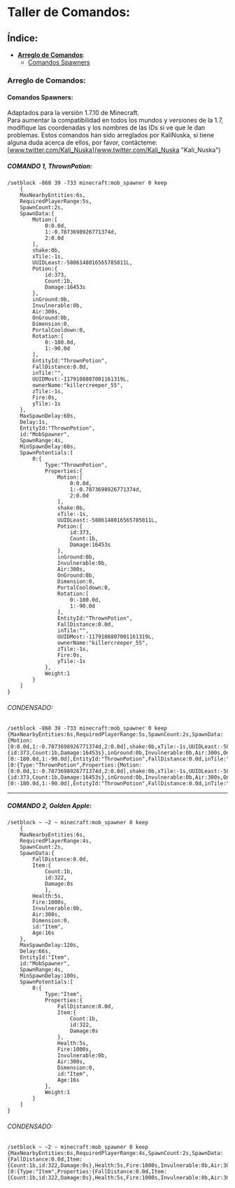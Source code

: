 # Taller de Comandos:  
## Índice:  
  * [**Arreglo de Comandos**](#Arreglo-de-Comandos):  
    * [Comandos Spawners](#Comandos-spawners)  

### Arreglo de Comandos:  
#### Comandos Spawners:  
Adaptados para la versión 1.7.10 de Minecraft.  
Para aumentar la compatibilidad en todos los mundos y versiones de la 1.7, modifique las coordenadas y los nombres de las IDs si ve que le dan problemas.
Estos comandos han sido arreglados por KaliNuska, si tiene alguna duda acerca de ellos, por favor, contácteme: [www.twitter.com/Kali_Nuska](www.twitter.com/Kali_Nuska "Kali_Nuska")

##### COMANDO 1, ThrownPotion:  
```
/setblock -868 39 -733 minecraft:mob_spawner 0 keep 
	{
	MaxNearbyEntities:6s,
	RequiredPlayerRange:5s,
	SpawnCount:2s,
	SpawnData:{
		Motion:[
			0:0.0d,
			1:-0.7873698926771374d,
			2:0.0d
		],
		shake:0b,
		xTile:-1s,
		UUIDLeast:-5806148016565785011L,
		Potion:{
			id:373,
			Count:1b,
			Damage:16453s
		},
		inGround:0b,
		Invulnerable:0b,
		Air:300s,
		OnGround:0b,
		Dimension:0,
		PortalCooldown:0,
		Rotation:[
			0:-180.0d,
			1:-90.0d
		],
		EntityId:"ThrownPotion",
		FallDistance:0.0d,
		inTile:"",
		UUIDMost:-1179108807001161319L,
		ownerName:"killercreeper_55",
		zTile:-1s,
		Fire:0s,
		yTile:-1s
	},
	MaxSpawnDelay:60s,
	Delay:1s,
	EntityId:"ThrownPotion",
	id:"MobSpawner",
	SpawnRange:4s,
	MinSpawnDelay:60s,
	SpawnPotentials:[
		0:{
			Type:"ThrownPotion",
			Properties:{
				Motion:[
					0:0.0d,
					1:-0.7873698926771374d,
					2:0.0d
				],
				shake:0b,
				xTile:-1s,
				UUIDLeast:-5806148016565785011L,
				Potion:{
					id:373,
					Count:1b,
					Damage:16453s
				},
				inGround:0b,
				Invulnerable:0b,
				Air:300s,
				OnGround:0b,
				Dimension:0,
				PortalCooldown:0,
				Rotation:[
					0:-180.0d,
					1:-90.0d
				],
				EntityId:"ThrownPotion",
				FallDistance:0.0d,
				inTile:"",
				UUIDMost:-1179108807001161319L,
				ownerName:"killercreeper_55",
				zTile:-1s,
				Fire:0s,
				yTile:-1s
			},
			Weight:1
		}
	]
}
```

###### CONDENSADO:  
    /setblock -868 39 -733 minecraft:mob_spawner 0 keep {MaxNearbyEntities:6s,RequiredPlayerRange:5s,SpawnCount:2s,SpawnData:{Motion:[0:0.0d,1:-0.7873698926771374d,2:0.0d],shake:0b,xTile:-1s,UUIDLeast:-5806148016565785011L,Potion:{id:373,Count:1b,Damage:16453s},inGround:0b,Invulnerable:0b,Air:300s,OnGround:0b,Dimension:0,PortalCooldown:0,Rotation:[0:-180.0d,1:-90.0d],EntityId:"ThrownPotion",FallDistance:0.0d,inTile:"",UUIDMost:-1179108807001161319L,ownerName:"killercreeper_55",zTile:-1s,Fire:0s,yTile:-1s},MaxSpawnDelay:60s,Delay:1s,EntityId:"ThrownPotion",id:"MobSpawner",SpawnRange:4s,MinSpawnDelay:60s,SpawnPotentials:[0:{Type:"ThrownPotion",Properties:{Motion:[0:0.0d,1:-0.7873698926771374d,2:0.0d],shake:0b,xTile:-1s,UUIDLeast:-5806148016565785011L,Potion:{id:373,Count:1b,Damage:16453s},inGround:0b,Invulnerable:0b,Air:300s,OnGround:0b,Dimension:0,PortalCooldown:0,Rotation:[0:-180.0d,1:-90.0d],EntityId:"ThrownPotion",FallDistance:0.0d,inTile:"",UUIDMost:-1179108807001161319L,ownerName:"killercreeper_55",zTile:-1s,Fire:0s,yTile:-1s},Weight:1}]}
***
##### COMANDO 2, Golden Apple:  
```
/setblock ~ ~2 ~ minecraft:mob_spawner 0 keep 
	{
	MaxNearbyEntities:6s,
	RequiredPlayerRange:4s,
	SpawnCount:2s,
	SpawnData:{
		FallDistance:0.0d,
		Item:{
			Count:1b,
			id:322,
			Damage:0s
			},
		Health:5s,
		Fire:1000s,
		Invulnerable:0b,
		Air:300s,
		Dimension:0,
		id:"Item",
		Age:16s
	},
	MaxSpawnDelay:120s,
	Delay:66s,
	EntityId:"Item",
	id:"MobSpawner",
	SpawnRange:4s,
	MinSpawnDelay:100s,
	SpawnPotentials:[
		0:{
			Type:"Item",
			Properties:{
				FallDistance:0.0d,
				Item:{
					Count:1b,
					id:322,
					Damage:0s
				},
				Health:5s,
				Fire:1000s,
				Invulnerable:0b,
				Air:300s,
				Dimension:0,
				id:"Item",
				Age:16s
			},
			Weight:1
		}
	]
}
```

###### CONDENSADO:  
    /setblock ~ ~2 ~ minecraft:mob_spawner 0 keep {MaxNearbyEntities:6s,RequiredPlayerRange:4s,SpawnCount:2s,SpawnData:{FallDistance:0.0d,Item:{Count:1b,id:322,Damage:0s},Health:5s,Fire:1000s,Invulnerable:0b,Air:300s,Dimension:0,id:"Item",Age:16s},MaxSpawnDelay:120s,Delay:66s,EntityId:"Item",id:"MobSpawner",SpawnRange:4s,MinSpawnDelay:100s,SpawnPotentials:[0:{Type:"Item",Properties:{FallDistance:0.0d,Item:{Count:1b,id:322,Damage:0s},Health:5s,Fire:1000s,Invulnerable:0b,Air:300s,Dimension:0,id:"Item",Age:16s},Weight:1}]}
